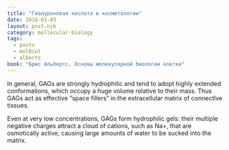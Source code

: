 ```yaml
---
title: "Гиалуроновая кислота в косметологии"
date: 2018-01-03
layout: post.njk
category: mollecular-biology
tags:
  - posts
  - molBiol
  - alberts
book: "Брюс Альбертс. Основы молекулярной биологии клетки"
---
```


In general, GAGs are strongly hydrophilic and tend to adopt highly extended conformations, which occupy a huge volume relative to their mass. Thus GAGs act as effective “space fillers” in the extracellular matrix of connectlve tissues.

Even at very low concentrations, GAGs form hydrophilic gels: their multiple negative charges attract a cloud of cations, such as Na+, that are osmotically active, causing large amounts of water to be sucked into the matrix.
